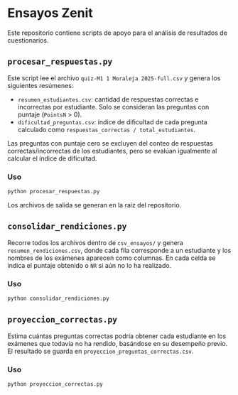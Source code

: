 # Ensayos Zenit

Este repositorio contiene scripts de apoyo para el análisis de resultados
de cuestionarios.

## `procesar_respuestas.py`

Este script lee el archivo `quiz-M1 1 Moraleja 2025-full.csv` y genera
los siguientes resúmenes:

* `resumen_estudiantes.csv`: cantidad de respuestas correctas e
  incorrectas por estudiante. Solo se consideran las preguntas con
  puntaje (`PointsN` > 0).
* `dificultad_preguntas.csv`: índice de dificultad de cada pregunta
  calculado como `respuestas_correctas / total_estudiantes`.

Las preguntas con puntaje cero se excluyen del conteo de respuestas
correctas/incorrectas de los estudiantes, pero se evalúan igualmente al
calcular el índice de dificultad.

### Uso

```bash
python procesar_respuestas.py
```

Los archivos de salida se generan en la raíz del repositorio.

## `consolidar_rendiciones.py`

Recorre todos los archivos dentro de `csv_ensayos/` y genera
`resumen_rendiciones.csv`, donde cada fila corresponde a un estudiante y
los nombres de los exámenes aparecen como columnas. En cada celda se
indica el puntaje obtenido o `NR` si aún no lo ha realizado.

### Uso

```bash
python consolidar_rendiciones.py
```

## `proyeccion_correctas.py`

Estima cuántas preguntas correctas podría obtener cada estudiante en los
exámenes que todavía no ha rendido, basándose en su desempeño previo.
El resultado se guarda en `proyeccion_preguntas_correctas.csv`.

### Uso

```bash
python proyeccion_correctas.py
```
